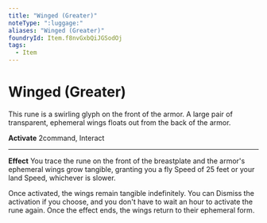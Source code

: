 ```yaml
---
title: "Winged (Greater)"
noteType: ":luggage:"
aliases: "Winged (Greater)"
foundryId: Item.f8nvGxbQiJGSodOj
tags:
  - Item
---
```


# Winged (Greater)

This rune is a swirling glyph on the front of the armor. A large pair of transparent, ephemeral wings floats out from the back of the armor.

**Activate** 2command, Interact

* * *

**Effect** You trace the rune on the front of the breastplate and the armor's ephemeral wings grow tangible, granting you a fly Speed of 25 feet or your land Speed, whichever is slower.

Once activated, the wings remain tangible indefinitely. You can Dismiss the activation if you choose, and you don't have to wait an hour to activate the rune again. Once the effect ends, the wings return to their ephemeral form.
